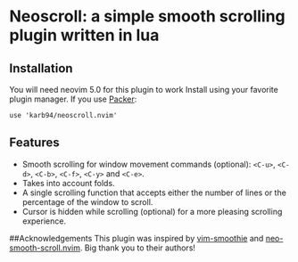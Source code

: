 # Neoscroll: a simple smooth scrolling plugin written in lua

## Installation
You will need neovim 5.0 for this plugin to work
Install using your favorite plugin manager. If you use [Packer](https://github.com/wbthomason/packer.nvim):
```
use 'karb94/neoscroll.nvim'
```

## Features
* Smooth scrolling for window movement commands (optional): `<C-u>`, `<C-d>`, `<C-b>`, `<C-f>`, `<C-y>` and `<C-e>`.
* Takes into account folds.
* A single scrolling function that accepts either the number of lines or the percentage of the window to scroll.
* Cursor is hidden while scrolling (optional) for a more pleasing scrolling experience.

##Acknowledgements
This plugin was inspired by [vim-smoothie](https://github.com/psliwka/vim-smoothie) and [neo-smooth-scroll.nvim](https://github.com/cossonleo/neo-smooth-scroll.nvim).
Big thank you to their authors!
